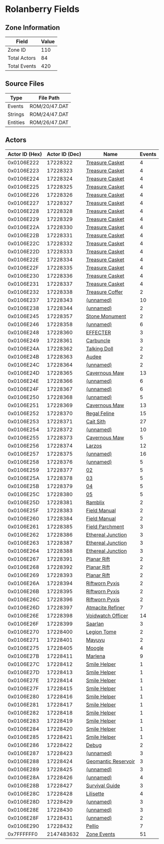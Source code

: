 # Rolanberry Fields

## Zone Information

| Field        |   Value |
|--------------|---------|
| Zone ID      |     110 |
| Total Actors |      84 |
| Total Events |     420 |

## Source Files

| Type     | File Path     |
|----------|---------------|
| Events   | ROM/20/47.DAT |
| Strings  | ROM/24/47.DAT |
| Entities | ROM/26/47.DAT |

## Actors

| Actor ID (Hex)   |   Actor ID (Dec) | Name                                                           |   Events |
|------------------|------------------|----------------------------------------------------------------|----------|
| 0x0106E222       |         17228322 | [Treasure Casket](./17228322%20-%20Treasure%20Casket/)         |        4 |
| 0x0106E223       |         17228323 | [Treasure Casket](./17228323%20-%20Treasure%20Casket/)         |        4 |
| 0x0106E224       |         17228324 | [Treasure Casket](./17228324%20-%20Treasure%20Casket/)         |        4 |
| 0x0106E225       |         17228325 | [Treasure Casket](./17228325%20-%20Treasure%20Casket/)         |        4 |
| 0x0106E226       |         17228326 | [Treasure Casket](./17228326%20-%20Treasure%20Casket/)         |        4 |
| 0x0106E227       |         17228327 | [Treasure Casket](./17228327%20-%20Treasure%20Casket/)         |        4 |
| 0x0106E228       |         17228328 | [Treasure Casket](./17228328%20-%20Treasure%20Casket/)         |        4 |
| 0x0106E229       |         17228329 | [Treasure Casket](./17228329%20-%20Treasure%20Casket/)         |        4 |
| 0x0106E22A       |         17228330 | [Treasure Casket](./17228330%20-%20Treasure%20Casket/)         |        4 |
| 0x0106E22B       |         17228331 | [Treasure Casket](./17228331%20-%20Treasure%20Casket/)         |        4 |
| 0x0106E22C       |         17228332 | [Treasure Casket](./17228332%20-%20Treasure%20Casket/)         |        4 |
| 0x0106E22D       |         17228333 | [Treasure Casket](./17228333%20-%20Treasure%20Casket/)         |        4 |
| 0x0106E22E       |         17228334 | [Treasure Casket](./17228334%20-%20Treasure%20Casket/)         |        4 |
| 0x0106E22F       |         17228335 | [Treasure Casket](./17228335%20-%20Treasure%20Casket/)         |        4 |
| 0x0106E230       |         17228336 | [Treasure Casket](./17228336%20-%20Treasure%20Casket/)         |        4 |
| 0x0106E231       |         17228337 | [Treasure Casket](./17228337%20-%20Treasure%20Casket/)         |        4 |
| 0x0106E232       |         17228338 | [Treasure Coffer](./17228338%20-%20Treasure%20Coffer/)         |        2 |
| 0x0106E237       |         17228343 | [(unnamed)](./17228343/)                                       |       10 |
| 0x0106E238       |         17228344 | [(unnamed)](./17228344/)                                       |        2 |
| 0x0106E245       |         17228357 | [Stone Monument](./17228357%20-%20Stone%20Monument/)           |        2 |
| 0x0106E246       |         17228358 | [(unnamed)](./17228358/)                                       |        6 |
| 0x0106E248       |         17228360 | [EFFECTER](./17228360%20-%20EFFECTER/)                         |        3 |
| 0x0106E249       |         17228361 | [Carbuncle](./17228361%20-%20Carbuncle/)                       |        3 |
| 0x0106E24A       |         17228362 | [Talking Doll](./17228362%20-%20Talking%20Doll/)               |        2 |
| 0x0106E24B       |         17228363 | [Audee](./17228363%20-%20Audee/)                               |        2 |
| 0x0106E24C       |         17228364 | [(unnamed)](./17228364/)                                       |        2 |
| 0x0106E24D       |         17228365 | [Cavernous Maw](./17228365%20-%20Cavernous%20Maw/)             |       13 |
| 0x0106E24E       |         17228366 | [(unnamed)](./17228366/)                                       |        6 |
| 0x0106E24F       |         17228367 | [(unnamed)](./17228367/)                                       |        6 |
| 0x0106E250       |         17228368 | [(unnamed)](./17228368/)                                       |        5 |
| 0x0106E251       |         17228369 | [Cavernous Maw](./17228369%20-%20Cavernous%20Maw/)             |       13 |
| 0x0106E252       |         17228370 | [Regal Feline](./17228370%20-%20Regal%20Feline/)               |       15 |
| 0x0106E253       |         17228371 | [Cait Sith](./17228371%20-%20Cait%20Sith/)                     |       27 |
| 0x0106E254       |         17228372 | [(unnamed)](./17228372/)                                       |       10 |
| 0x0106E255       |         17228373 | [Cavernous Maw](./17228373%20-%20Cavernous%20Maw/)             |        5 |
| 0x0106E256       |         17228374 | [Larzos](./17228374%20-%20Larzos/)                             |       12 |
| 0x0106E257       |         17228375 | [(unnamed)](./17228375/)                                       |       16 |
| 0x0106E258       |         17228376 | [(unnamed)](./17228376/)                                       |        5 |
| 0x0106E259       |         17228377 | [02](./17228377%20-%2002/)                                     |        5 |
| 0x0106E25A       |         17228378 | [03](./17228378%20-%2003/)                                     |        5 |
| 0x0106E25B       |         17228379 | [04](./17228379%20-%2004/)                                     |        5 |
| 0x0106E25C       |         17228380 | [05](./17228380%20-%2005/)                                     |        5 |
| 0x0106E25D       |         17228381 | [Ramblix](./17228381%20-%20Ramblix/)                           |        2 |
| 0x0106E25F       |         17228383 | [Field Manual](./17228383%20-%20Field%20Manual/)               |        2 |
| 0x0106E260       |         17228384 | [Field Manual](./17228384%20-%20Field%20Manual/)               |        2 |
| 0x0106E261       |         17228385 | [Field Parchment](./17228385%20-%20Field%20Parchment/)         |        3 |
| 0x0106E262       |         17228386 | [Ethereal Junction](./17228386%20-%20Ethereal%20Junction/)     |        3 |
| 0x0106E263       |         17228387 | [Ethereal Junction](./17228387%20-%20Ethereal%20Junction/)     |        3 |
| 0x0106E264       |         17228388 | [Ethereal Junction](./17228388%20-%20Ethereal%20Junction/)     |        3 |
| 0x0106E267       |         17228391 | [Planar Rift](./17228391%20-%20Planar%20Rift/)                 |        2 |
| 0x0106E268       |         17228392 | [Planar Rift](./17228392%20-%20Planar%20Rift/)                 |        2 |
| 0x0106E269       |         17228393 | [Planar Rift](./17228393%20-%20Planar%20Rift/)                 |        2 |
| 0x0106E26A       |         17228394 | [Riftworn Pyxis](./17228394%20-%20Riftworn%20Pyxis/)           |        2 |
| 0x0106E26B       |         17228395 | [Riftworn Pyxis](./17228395%20-%20Riftworn%20Pyxis/)           |        2 |
| 0x0106E26C       |         17228396 | [Riftworn Pyxis](./17228396%20-%20Riftworn%20Pyxis/)           |        2 |
| 0x0106E26D       |         17228397 | [Atmacite Refiner](./17228397%20-%20Atmacite%20Refiner/)       |        7 |
| 0x0106E26E       |         17228398 | [Voidwatch Officer](./17228398%20-%20Voidwatch%20Officer/)     |       14 |
| 0x0106E26F       |         17228399 | [Saarlan](./17228399%20-%20Saarlan/)                           |        3 |
| 0x0106E270       |         17228400 | [Legion Tome](./17228400%20-%20Legion%20Tome/)                 |        2 |
| 0x0106E271       |         17228401 | [Mayuyu](./17228401%20-%20Mayuyu/)                             |        2 |
| 0x0106E275       |         17228405 | [Moogle](./17228405%20-%20Moogle/)                             |        4 |
| 0x0106E27B       |         17228411 | [Marlena](./17228411%20-%20Marlena/)                           |        9 |
| 0x0106E27C       |         17228412 | [Smile Helper](./17228412%20-%20Smile%20Helper/)               |        1 |
| 0x0106E27D       |         17228413 | [Smile Helper](./17228413%20-%20Smile%20Helper/)               |        1 |
| 0x0106E27E       |         17228414 | [Smile Helper](./17228414%20-%20Smile%20Helper/)               |        1 |
| 0x0106E27F       |         17228415 | [Smile Helper](./17228415%20-%20Smile%20Helper/)               |        1 |
| 0x0106E280       |         17228416 | [Smile Helper](./17228416%20-%20Smile%20Helper/)               |        1 |
| 0x0106E281       |         17228417 | [Smile Helper](./17228417%20-%20Smile%20Helper/)               |        1 |
| 0x0106E282       |         17228418 | [Smile Helper](./17228418%20-%20Smile%20Helper/)               |        1 |
| 0x0106E283       |         17228419 | [Smile Helper](./17228419%20-%20Smile%20Helper/)               |        1 |
| 0x0106E284       |         17228420 | [Smile Helper](./17228420%20-%20Smile%20Helper/)               |        1 |
| 0x0106E285       |         17228421 | [Smile Helper](./17228421%20-%20Smile%20Helper/)               |        1 |
| 0x0106E286       |         17228422 | [Debug](./17228422%20-%20Debug/)                               |        2 |
| 0x0106E287       |         17228423 | [(unnamed)](./17228423/)                                       |        3 |
| 0x0106E288       |         17228424 | [Geomantic Reservoir](./17228424%20-%20Geomantic%20Reservoir/) |        3 |
| 0x0106E289       |         17228425 | [(unnamed)](./17228425/)                                       |        3 |
| 0x0106E28A       |         17228426 | [(unnamed)](./17228426/)                                       |        4 |
| 0x0106E28B       |         17228427 | [Survival Guide](./17228427%20-%20Survival%20Guide/)           |        3 |
| 0x0106E28C       |         17228428 | [Lilisette](./17228428%20-%20Lilisette/)                       |        4 |
| 0x0106E28D       |         17228429 | [(unnamed)](./17228429/)                                       |        3 |
| 0x0106E28E       |         17228430 | [(unnamed)](./17228430/)                                       |        3 |
| 0x0106E28F       |         17228431 | [(unnamed)](./17228431/)                                       |        2 |
| 0x0106E290       |         17228432 | [Pellio](./17228432%20-%20Pellio/)                             |        7 |
| 0x7FFFFFF0       |       2147483632 | [Zone Events](./Zone%20Events/)                                |       51 |